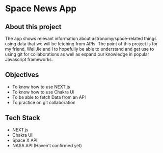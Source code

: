 # Space News App

## About this project
The app shows relevant information about astronomy/space-related things using data that we will be fetching from APIs. The point of this project is for my friend, Wei Jie and I to hopefully be able to understand and get use to using git for collaborations as well as expand our knowledge in popular Javascript frameworks.

## Objectives
 - To know how to use NEXT.js
 - To know how to use Chakra UI
 - To be able to fetch Data from an API
 - To practice on git collaboration
## Tech Stack 
 - NEXT.js
 - Chakra UI
 - Space X API
 - NASA API (Haven't confirmed yet)
